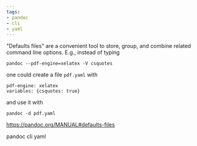 ```yaml
---
tags:
- pandoc
- cli
- yaml
---
```


"Defaults files" are a convenient tool to store, group, and combine
related command line options. E.g., instead of typing

    pandoc --pdf-engine=xelatex -V csquotes

one could create a file `pdf.yaml` with

    pdf-engine: xelatex
    variables: {csquotes: true}

and use it with

    pandoc -d pdf.yaml

https://pandoc.org/MANUAL#defaults-files

pandoc cli yaml
